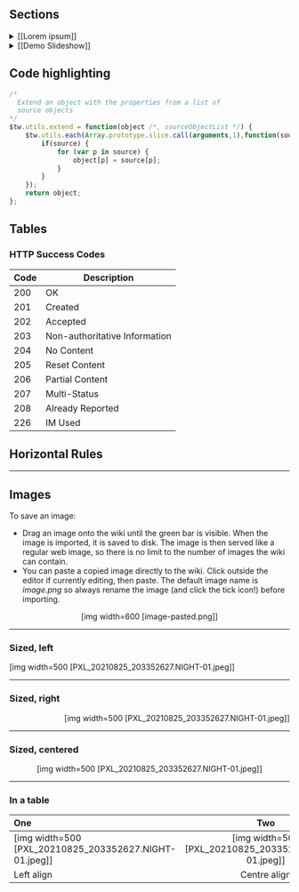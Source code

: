 ## Sections
<details><summary>[[Lorem ipsum]]</summary>
{{Lorem ipsum}}
</details>

<details><summary>[[Demo Slideshow]]</summary>
{{Demo Slideshow}}
</details>

## Code highlighting
```javascript
/*
  Extend an object with the properties from a list of
  source objects
*/
$tw.utils.extend = function(object /*, sourceObjectList */) {
    $tw.utils.each(Array.prototype.slice.call(arguments,1),function(source) {
        if(source) {
            for (var p in source) {
                object[p] = source[p];
            }
        }
    });
    return object;
};
```

## Tables

### HTTP Success Codes

|Code|Description|
|----|-----------|
|200| OK|
|201| Created|
|202| Accepted|
|203| Non-authoritative Information|
|204| No Content|
|205| Reset Content|
|206| Partial Content|
|207| Multi-Status|
|208| Already Reported|
|226| IM Used|

## Horizontal Rules
---

## Images

To save an image:

- Drag an image onto the wiki until the green bar is visible. When the image is imported, it is saved to disk. The image is then served like a regular web image, so there is no limit to the number of images the wiki can contain.
- You can paste a copied image directly to the wiki. Click outside the editor if currently editing, then paste. The default image name is *image.png* so always rename the image (and click the tick icon!) before importing.

<div align=center>[img width=600 [image-pasted.png]]</div>

---


### Sized, left
[img width=500 [PXL_20210825_203352627.NIGHT-01.jpeg]]

---

### Sized, right
<div align=right>
[img width=500 [PXL_20210825_203352627.NIGHT-01.jpeg]]
</div>

---

### Sized, centered
<div align=center>[img width=500 [PXL_20210825_203352627.NIGHT-01.jpeg]]</div>

---

### In a table
|One|Two|Three|
|:--|:-:|--:|
|[img width=500 [PXL_20210825_203352627.NIGHT-01.jpeg]]|[img width=500 [PXL_20210825_203352627.NIGHT-01.jpeg]]|[img width=500 [PXL_20210825_203352627.NIGHT-01.jpeg]]|
|Left align|Centre align|Right align|
